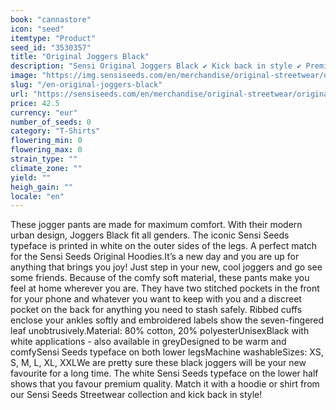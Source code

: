 ```yaml
---
book: "cannastore"
icon: "seed"
itemtype: "Product"
seed_id: "3530357"
title: "Original Joggers Black"
description: "Sensi Original Joggers Black ✔ Kick back in style ✔ Premium quality jogging trousers ✔ Iconic Sensi Seeds typeface ✔ Unisex ✔ Sizes XS - XXL."
image: "https://img.sensiseeds.com/en/merchandise/original-streetwear/original-joggers-black-image.png"
slug: "/en-original-joggers-black"
url: "https://sensiseeds.com/en/merchandise/original-streetwear/original-joggers-black?a_aid=cannastore"
price: 42.5
currency: "eur"
number_of_seeds: 0
category: "T-Shirts"
flowering_min: 0
flowering_max: 0
strain_type: ""
climate_zone: ""
yield: ""
heigh_gain: ""
locale: "en"
---
```

These jogger pants are made for maximum comfort. With their modern urban design, Joggers Black fit all genders. The iconic Sensi Seeds typeface is printed in white on the outer sides of the legs. A perfect match for the Sensi Seeds Original Hoodies.It’s a new day and you are up for anything that brings you joy! Just step in your new, cool joggers and go see some friends. Because of the comfy soft material, these pants make you feel at home wherever you are. They have two stitched pockets in the front for your phone and whatever you want to keep with you and a discreet pocket on the back for anything you need to stash safely. Ribbed cuffs enclose your ankles softly and embroidered labels show the seven-fingered leaf unobtrusively.Material: 80% cotton, 20% polyesterUnisexBlack with white applications - also available in greyDesigned to be warm and comfySensi Seeds typeface on both lower legsMachine washableSizes: XS, S, M, L, XL, XXLWe are pretty sure these black joggers will be your new favourite for a long time. The white Sensi Seeds typeface on the lower half shows that you favour premium quality. Match it with a hoodie or shirt from our Sensi Seeds Streetwear collection and kick back in style!
